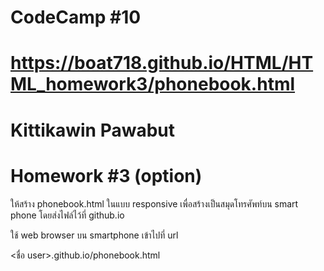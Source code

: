 # CodeCamp #10

# https://boat718.github.io/HTML/HTML_homework3/phonebook.html

# Kittikawin Pawabut

# Homework #3 (option)

ให้สร้าง phonebook.html ในแบบ responsive 
เพื่อสร้างเป็นสมุดโทรศัพท์บน smart phone
โดยส่งไฟล์ไว้ที่ github.io

ใช้ web browser บน smartphone เข้าไปที่  url

<ชื่อ user>.github.io/phonebook.html
